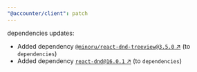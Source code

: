```yaml
---
"@accounter/client": patch
---
```

dependencies updates:
  - Added dependency [`@minoru/react-dnd-treeview@3.5.0` ↗︎](https://www.npmjs.com/package/@minoru/react-dnd-treeview/v/3.5.0) (to `dependencies`)
  - Added dependency [`react-dnd@16.0.1` ↗︎](https://www.npmjs.com/package/react-dnd/v/16.0.1) (to `dependencies`)

